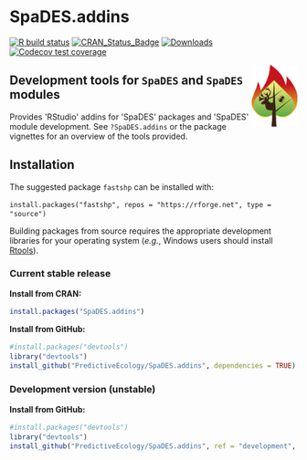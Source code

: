 # SpaDES.addins

<!-- badges: start -->
[![R build status](https://github.com/PredictiveEcology/SpaDES.addins/workflows/R-CMD-check/badge.svg)](https://github.com/PredictiveEcology/SpaDES.addins/actions)
[![CRAN_Status_Badge](https://www.r-pkg.org/badges/version/SpaDES.addins)](https://cran.r-project.org/package=SpaDES.addins)
[![Downloads](https://cranlogs.r-pkg.org/badges/grand-total/SpaDES.addins)](https://cran.r-project.org/package=SpaDES.addins)
[![Codecov test coverage](https://codecov.io/gh/PredictiveEcology/SpaDES.addins/branch/master/graph/badge.svg)](https://app.codecov.io/gh/PredictiveEcology/SpaDES.addins?branch=master)
<!-- badges: end -->

<img align="right" width="80" pad="20" src="https://github.com/PredictiveEcology/SpaDES.addins/raw/master/man/figures/SpaDES.png">

## Development tools for `SpaDES` and `SpaDES` modules

Provides 'RStudio' addins for 'SpaDES' packages and 'SpaDES' module development.
See `?SpaDES.addins` or the package vignettes for an overview of the tools provided.

## Installation

The suggested package `fastshp` can be installed with:

```{r}
install.packages("fastshp", repos = "https://rforge.net", type = "source")
```

Building packages from source requires the appropriate development libraries for your operating system (*e.g.*, Windows users should install [Rtools](https://cran.r-project.org/bin/windows/Rtools/)).

### Current stable release

**Install from CRAN:**

```r
install.packages("SpaDES.addins")
```

**Install from GitHub:**
    
```r
#install.packages("devtools")
library("devtools")
install_github("PredictiveEcology/SpaDES.addins", dependencies = TRUE) # stable
```

### Development version (unstable)

**Install from GitHub:**

```r
#install.packages("devtools")
library("devtools")
install_github("PredictiveEcology/SpaDES.addins", ref = "development", dependencies = TRUE) # unstable
```
